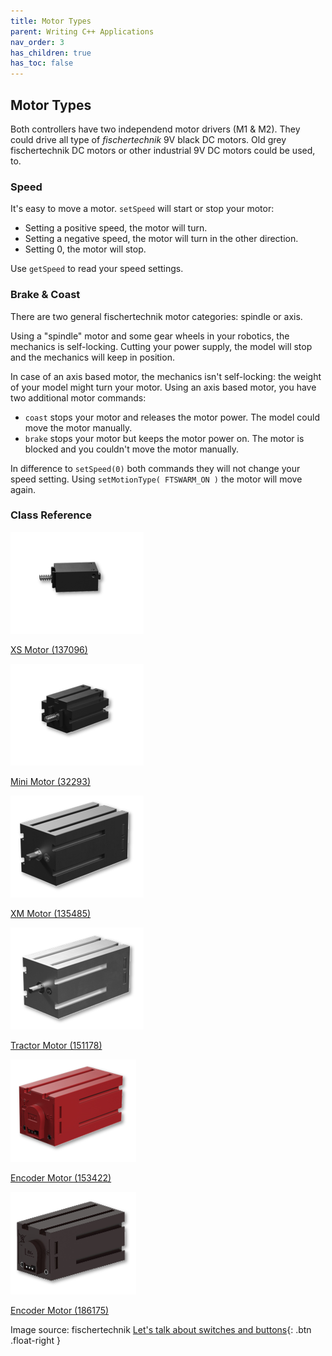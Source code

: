```yaml
---
title: Motor Types
parent: Writing C++ Applications
nav_order: 3
has_children: true
has_toc: false
---
```

## Motor Types

Both controllers have two independend motor drivers (M1 & M2). They could drive all type of *fischertechnik* 9V black DC motors. 
Old grey fischertechnik DC motors or other industrial 9V DC motors could be used, to.

### Speed

It's easy to move a motor. `setSpeed` will start or stop your motor:
- Setting a positive speed, the motor will turn.
- Setting a negative speed, the motor will turn in the other direction.
- Setting 0, the motor will stop.

Use `getSpeed` to read your speed settings.

### Brake & Coast

There are two general fischertechnik motor categories: spindle or axis. 

Using a "spindle" motor and some gear wheels in your robotics, the mechanics is self-locking. 
Cutting your power supply, the model will stop and the mechanics will keep in position. 

In case of an axis based motor, the mechanics isn't self-locking: the weight of your model might turn your motor.
Using an axis based motor, you have two additional motor commands:

- `coast` stops your motor and releases the motor power. The model could move the motor manually.
- `brake` stops your motor but keeps the motor power on. The motor is blocked and you couldn't move the motor manually.

In difference to `setSpeed(0)` both commands they will not change your speed setting. Using `setMotionType( FTSWARM_ON )` the motor will move again.

### Class Reference

<div class="flex-imgs">
	<div class="ftblock">
		<a href="../xmotor/">
			<img class="ftimg" src="/assets/img/motor/motor-xs.png">
			<p class="fttext">XS Motor (137096)</p>
		</a>
	</div>
	<div class="ftblock">
		<a href="../xmotor/">
			<img class="ftimg" src="/assets/img/motor/motor-mini.png">
			<p class="fttext">Mini Motor (32293)</p>
		</a>
	</div>
	<div class="ftblock">
		<a href="../xmmotor/">
			<img class="ftimg" src="/assets/img/motor/motor-xm.png">
			<p class="fttext">XM Motor (135485)</p>
		</a>
	</div>
	<div class="ftblock">
		<a href="../tractor/">
			<img class="ftimg" src="/assets/img/motor/motor-tractor.png">
			<p class="fttext">Tractor Motor (151178)</p>
		</a>
	</div>
	<div class="ftblock">
		<a href="../encoder/">
			<img class="ftimg" src="/assets/img/motor/motor-encoder.png">
			<p class="fttext">Encoder Motor (153422)</p>
		</a>
	</div>
	<div class="ftblock">
		<a href="../encoder/">
			<img class="ftimg" src="/assets/img/motor/motor-encoder-competition.png">
			<p class="fttext">Encoder Motor (186175)</p>
		</a>
	</div>
</div>

Image source: fischertechnik
[Let's talk about switches and buttons](../../switches/ButtonsSwitches){: .btn .float-right }
<br>